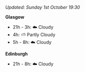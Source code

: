 *Updated: Sunday 1st October 19:30*

**Glasgow**

* 21h - 3h: :cloud: Cloudy
* 4h: :partly_sunny: Partly Cloudy
* 5h - 8h: :cloud: Cloudy

**Edinburgh**

* 21h - 8h: :cloud: Cloudy
